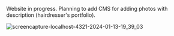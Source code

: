 Website in progress. Planning to add CMS for adding photos with description (hairdresser's portfolio).

![screencapture-localhost-4321-2024-01-13-19_39_03](https://github.com/PolishCrow23/cosmo-caleb-cosmetology/assets/139121607/39e8ec29-823f-4802-a18d-86f149f5fe20)
